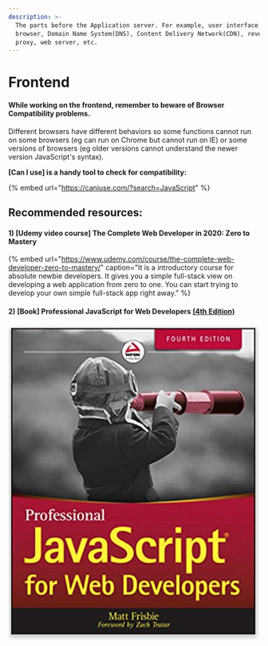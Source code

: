 ```yaml
---
description: >-
  The parts before the Application server. For example, user interface, client's
  browser, Domain Name System(DNS), Content Delivery Network(CDN), reverse
  proxy, web server, etc.
---
```


# Frontend

#### While working on the frontend, remember to beware of Browser Compatibility problems. 

Different browsers have different behaviors so some functions cannot run on some browsers \(eg can run on Chrome but cannot run on IE\) or some versions of browsers \(eg older versions cannot understand the newer version JavaScript's syntax\). 

**\[Can I use\] is a handy tool to check for compatibility:** 

{% embed url="https://caniuse.com/?search=JavaScript" %}



## Recommended resources:

#### 1\) \[Udemy video course\] The Complete Web Developer in 2020: Zero to Mastery

{% embed url="https://www.udemy.com/course/the-complete-web-developer-zero-to-mastery/" caption="It is a introductory course for absolute newbie developers. It gives you a simple full-stack view on developing a web application from zero to one. You can start trying to develop your own simple full-stack app right away." %}

#### 2\) \[Book\] Professional JavaScript for Web Developers [\(4th Edition\)](https://amzn.to/2SrX9Se)

![\[Advanced\] This book includes detailed knowledge you need to know while working on a web application&apos;s frontend.](../../.gitbook/assets/screenshot-2020-10-04-at-12.46.52-am.png)



